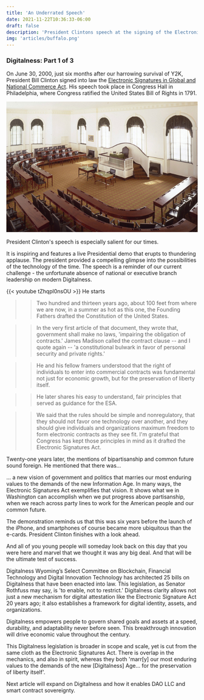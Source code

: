 ```yaml
---
title: 'An Underrated Speech'
date: 2021-11-22T10:36:33-06:00
draft: false
description: 'President Clintons speech at the signing of the Electronic Signatures Act in 2000. A good reference point for a pro-innovation, forward-looking government. Watch here.'
img: 'articles/buffalo.png'
---
```


### Digitalness: Part 1 of 3

On June 30, 2000, just six months after our harrowing survival of Y2K, President Bill Clinton signed into law the [Electronic Signatures in Global and National Commerce Act](https://uscode.house.gov/view.xhtml?req=granuleid%3AUSC-prelim-title15-chapter96&saved=%7CZ3JhbnVsZWlkOlVTQy1wcmVsaW0tdGl0bGUxNS1zZWN0aW9uNzAwMQ%3D%3D%7C%7C%7C0%7Cfalse%7Cprelim&edition=prelim). His speech took place in Congress Hall in Philadelphia, where Congress ratified the United States Bill of Rights in 1791.

![congress-hall](congress-hall.png)

President Clinton's speech is especially salient for our times. 

It is inspiring and features a live Presidential demo that erupts to thundering applause. The president provided a compelling glimpse into the possibilities of the technology of the time. The speech is a reminder of our current challenge - the unfortunate absence of national or executive branch leadership on modern Digitalness. 

 {{< youtube tZhqpl0nsOU >}}
He starts

>> Two hundred and thirteen years ago, about 100 feet from where we are now, in a summer as hot as this one, the Founding Fathers drafted the Constitution of the United States. 

>> In the very first article of that document, they wrote that, government shall make no laws, 'impairing the obligation of contracts.' James Madison called the contract clause -- and I quote again -- 'a constitutional bulwark in favor of personal security and private rights.' 

>> He and his fellow framers understood that the right of individuals to enter into commercial contracts was fundamental not just for economic growth, but for the preservation of liberty itself.

>> He later shares his easy to understand, fair principles that served as guidance for the ESA.

>> We said that the rules should be simple and nonregulatory, that they should not favor one technology over another, and they should give individuals and organizations maximum freedom to form electronic contracts as they see fit. I'm grateful that Congress has kept those principles in mind as it drafted the Electronic Signatures Act.

Twenty-one years later, the mentions of bipartisanship and common future sound foreign. He mentioned that there was...

… a new vision of government and politics that marries our most enduring values to the demands of the new Information Age. In many ways, the Electronic Signatures Act exemplifies that vision. It shows what we in Washington can accomplish when we put progress above partisanship, when we reach across party lines to work for the American people and our common future.

The demonstration reminds us that this was six years before the launch of the iPhone, and smartphones of course became more ubiquitous than the e-cards. President Clinton finishes with a look ahead. 

And all of you young people will someday look back on this day that you were here and marvel that we thought it was any big deal. And that will be the ultimate test of success.


Digitalness
Wyoming’s Select Committee on Blockchain, Financial Technology and Digital Innovation Technology has architected 25 bills on Digitalness that have been enacted into law. This legislation, as Senator Rothfuss may say, is 'to enable, not to restrict.'  Digitalness clarity allows not just a new mechanism for digital attestation like the Electronic Signature Act 20 years ago; it also establishes a framework for digital identity, assets, and organizations.  

Digitalness empowers people to govern shared goals and assets at a speed, durability, and adaptability never before seen. This breakthrough innovation will drive economic value throughout the century.

This Digitalness legislation is broader in scope and scale, yet is cut from the same cloth as the Electronic Signatures Act.  There is overlap in the mechanics, and also in spirit, whereas they both 'marr[y] our most enduring values to the demands of the new [Digitalness] Age... for the preservation of liberty itself'.

Next article will expand on Digitalness and how it enables DAO LLC and smart contract sovereignty.
